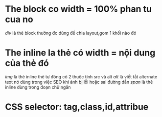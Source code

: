 # The block co width = 100% phan tu cua no

_div_ là thẻ block thường đc dùng để chia layout,gom 1 khối nào đó

# The inline la thẻ có width = nội dung của thẻ đó

_img_ là thẻ inline thẻ tự đóng có 2 thuộc tính src và alt
_alt_ là viết tắt alternate text nó dùng trong việc SEO khi ảnh bị lỗi hoặc sai đường dẫn
_span_ là thẻ inline dùng trong đoạn chữ ngắn

# CSS selector: tag,class,id,attribue
